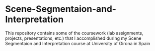 # Scene-Segmentaion-and-Interpretation
This repository contains some of the coursework (lab assignments, projects, presentations, etc.) that I accomplished during my Scene Segmentaion and Interpretation course at University of Girona in Spain 
